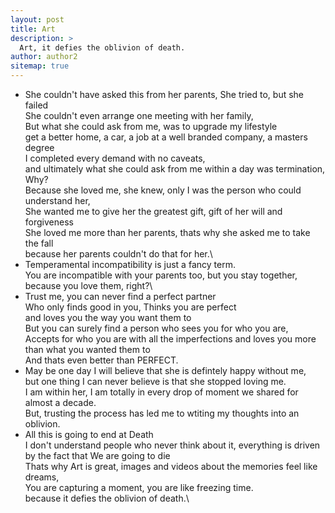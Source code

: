 ```yaml
---
layout: post
title: Art
description: >
  Art, it defies the oblivion of death.
author: author2
sitemap: true
---
```


- She couldn't have asked this from her parents, She tried to, but she failed\
  She couldn't even arrange one meeting with her family,\
  But what she could ask from me, was to upgrade my lifestyle\
  get a better home, a car, a job at a well branded company, a masters degree\
  I completed every demand with no caveats,\
  and ultimately what she could ask from me within a day was termination, Why?\
  Because she loved me, she knew, only I was the person who could understand her,\
  She wanted me to give her the greatest gift, gift of her will and forgiveness\
  She loved me more than her parents, thats why she asked me to take the fall\
  because her parents couldn't do that for her.\
- Temperamental incompatibility is just a fancy term.\
  You are incompatible with your parents too, but you stay together, because you love them, right?\
- Trust me, you can never find a perfect partner\
  Who only finds good in you, Thinks you are perfect\
  and loves you the way you want them to\
  But you can surely find a person who sees you for who you are,\
  Accepts for who you are with all the imperfections and loves you more than what you wanted them to\
  And thats even better than PERFECT.
- May be one day I will believe that she is defintely happy without me,\
  but one thing I can never believe is that she stopped loving me.\
  I am within her, I am totally in every drop of moment we shared for almost a decade.\
  But, trusting the process has led me to wtiting my thoughts into an oblivion.
- All this is going to end at Death\
  I don't understand people who never think about it, everything is driven by the fact that We are going to die\
  Thats why Art is great, images and videos about the memories feel like dreams,\
  You are capturing a moment, you are like freezing time.\
  because it defies the oblivion of death.\